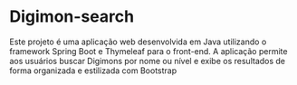 # Digimon-search
Este projeto é uma aplicação web desenvolvida em Java utilizando o framework Spring Boot e Thymeleaf para o front-end. A aplicação permite aos usuários buscar Digimons por nome ou nível e exibe os resultados de forma organizada e estilizada com Bootstrap
